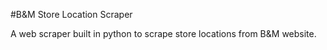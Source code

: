 #B&M Store Location Scraper

A web scraper built in python to scrape store locations from B&M website.

